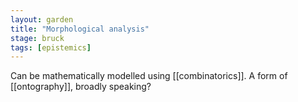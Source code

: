 ```yaml
---  
layout: garden
title: "Morphological analysis"
stage: bruck
tags: [epistemics]
---
```


Can be mathematically modelled using [[combinatorics]]. A form of [[ontography]], broadly speaking?
